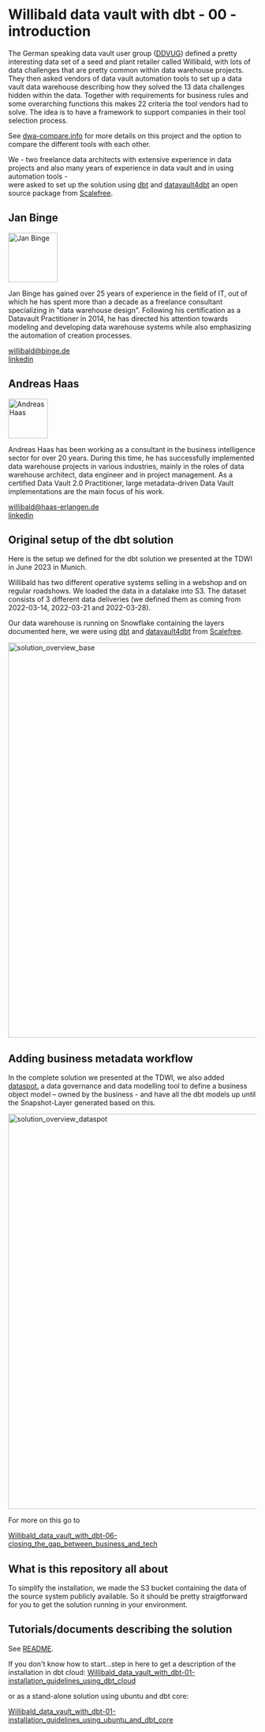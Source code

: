 # Willibald data vault with dbt - 00 - introduction

The German speaking data vault user group ([DDVUG](https://datavaultusergroup.de/)) defined a pretty interesting data set of a seed and plant retailer called Willibald, with lots of data challenges that are pretty common within data warehouse projects.
They then asked vendors of data vault automation tools to set up a data vault data warehouse 
describing how they solved the 13 data challenges hidden within the data.
Together with requirements for business rules and some overarching functions this makes 22 criteria the tool vendors had to solve.
The idea is to have a framework to support companies in their tool selection process.

See [dwa-compare.info](http://dwa-compare.info) for more details on this project and the option to compare the different tools with each other.


We - two freelance data architects with extensive experience in data projects and also many years of experience in data vault and in using automation tools -   
were asked to set up the solution using [dbt](https://www.getdbt.com/) and [datavault4dbt](https://github.com/ScalefreeCOM/datavault4dbt) an open source package from [Scalefree](https://www.scalefree.com/).

## Jan Binge

<img src="images/jan.png" alt="Jan Binge" width="100">  
  
Jan Binge has gained over 25 years of experience in the field of IT, out of which he has spent more than a decade as a freelance consultant specializing in "data warehouse design". Following his certification as a Datavault Practitioner in 2014, he has directed his attention towards modeling and developing data warehouse systems while also emphasizing the automation of creation processes.

willibald@binge.de  
[linkedin](linkedin.com/in/jan-binge)

## Andreas Haas
<img src="images/andreas.png" alt="Andreas Haas" width="80">  

Andreas Haas has been working as a consultant in the business intelligence sector for over 20 years. During this time, he has successfully implemented data warehouse projects in various industries, mainly in the roles of data warehouse architect, data engineer and in project management. As a certified Data Vault 2.0 Practitioner, large metadata-driven Data Vault implementations are the main focus of his work.

willibald@haas-erlangen.de  
[linkedin](linkedin.com/in/haasandreas/)




## Original setup of the dbt solution

Here is the setup we defined for the dbt solution we presented at the TDWI in June 2023 in Munich.

Willibald has two different operative systems selling in a webshop and on regular roadshows.
We loaded the data in a datalake into S3. The dataset consists of 3 different data deliveries (we defined them as coming from 2022-03-14, 2022-03-21 and 2022-03-28).

Our data warehouse is running on Snowflake containing the layers documented here, we were using [dbt](https://www.getdbt.com/) and [datavault4dbt](https://github.com/ScalefreeCOM/datavault4dbt) from [Scalefree](https://www.scalefree.com/). 

<img src="images/solution_overview_base.png" alt="solution_overview_base" width="800">  


## Adding business metadata workflow

In the complete solution we presented at the TDWI, we also added [dataspot.](https://www.dataspot.at/) a data governance and data modelling tool 
to define a business object model – owned by the business -  and have all the dbt models up until the Snapshot-Layer generated based on this. 

<img src="images/solution_overview_dataspot.png" alt="solution_overview_dataspot" width="800">  

For more on this go to  


[Willibald_data_vault_with_dbt-06-closing_the_gap_between_business_and_tech](Willibald_data_vault_with_dbt-06-closing_the_gap_between_business_and_tech.md)


## What is this repository all about

To simplify the installation, we made the S3 bucket containing the data of the source system publicly available. So it should be pretty straigtforward for you to get the solution running in your environment. 


## Tutorials/documents describing the solution

See [README](../README.md).

If you don't know how to start...step in here to get a description of the installation in dbt cloud: 
[Willibald_data_vault_with_dbt-01-installation_guidelines_using_dbt_cloud](Willibald_data_vault_with_dbt-01-installation_guidelines_using_dbt_cloud.md) 

or as a stand-alone solution using ubuntu and dbt core:

[Willibald_data_vault_with_dbt-01-installation_guidelines_using_ubuntu_and_dbt_core](Willibald_data_vault_with_dbt-01-installation_guidelines_using_ubuntu_and_dbt_core.md)

